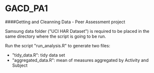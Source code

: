 GACD_PA1
========

####Getting and Cleanning Data - Peer Assessment project

Samsung data folder ("UCI HAR Dataset") is required to be placed in the same directory where the script is going to be run.

Run the script "run_analysis.R" to generate two files:
 
* "tidy_data.R": tidy data set
* "aggregated_data.R": mean of measures aggregated by Activity and Subject
